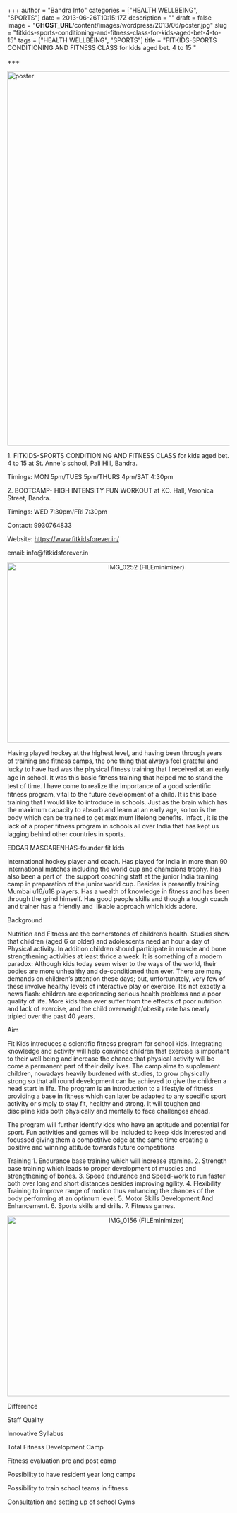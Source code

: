 +++
author = "Bandra Info"
categories = ["HEALTH WELLBEING", "SPORTS"]
date = 2013-06-26T10:15:17Z
description = ""
draft = false
image = "__GHOST_URL__/content/images/wordpress/2013/06/poster.jpg"
slug = "fitkids-sports-conditioning-and-fitness-class-for-kids-aged-bet-4-to-15"
tags = ["HEALTH WELLBEING", "SPORTS"]
title = "FITKIDS-SPORTS CONDITIONING AND FITNESS CLASS for kids aged bet. 4 to 15 "

+++


<p><a href="https://i1.wp.com/bandra.info/wp-content/uploads/2013/06/poster.jpg?ssl=1"><img loading="lazy" class="aligncenter size-full wp-image-3352" alt="poster" src="https://i1.wp.com/bandra.info/wp-content/uploads/2013/06/poster.jpg?resize=600%2C849&#038;ssl=1" width="600" height="849" srcset="https://i1.wp.com/bandra.info/wp-content/uploads/2013/06/poster.jpg?w=600&amp;ssl=1 600w, https://i1.wp.com/bandra.info/wp-content/uploads/2013/06/poster.jpg?resize=212%2C300&amp;ssl=1 212w" sizes="(max-width: 600px) 100vw, 600px" data-recalc-dims="1" /></a></p>
<p>1. FITKIDS-SPORTS CONDITIONING AND FITNESS CLASS for kids aged bet. 4 to 15 at St. Anne`s school, Pali Hill, Bandra.</p>
<p>Timings: MON 5pm/TUES 5pm/THURS 4pm/SAT 4:30pm</p>
<p>2. BOOTCAMP- HIGH INTENSITY FUN WORKOUT at KC. Hall, Veronica Street, Bandra.</p>
<p>Timings: WED 7:30pm/FRI 7:30pm</p>
<p>Contact: 9930764833</p>
<p>Website: <a href="https://www.fitkidsforever.in/">https://www.fitkidsforever.in/</a></p>
<p>email: info@fitkidsforever.in</p>
<p style="text-align: center;"><a href="https://i1.wp.com/bandra.info/wp-content/uploads/2013/06/IMG_0252-FILEminimizer.jpeg?ssl=1"><img loading="lazy" class="aligncenter  wp-image-3384" alt="IMG_0252 (FILEminimizer)" src="https://i1.wp.com/bandra.info/wp-content/uploads/2013/06/IMG_0252-FILEminimizer.jpeg?resize=614%2C409&#038;ssl=1" width="614" height="409" srcset="https://i1.wp.com/bandra.info/wp-content/uploads/2013/06/IMG_0252-FILEminimizer.jpeg?resize=1024%2C682&amp;ssl=1 1024w, https://i1.wp.com/bandra.info/wp-content/uploads/2013/06/IMG_0252-FILEminimizer.jpeg?resize=300%2C200&amp;ssl=1 300w, https://i1.wp.com/bandra.info/wp-content/uploads/2013/06/IMG_0252-FILEminimizer.jpeg?w=1152&amp;ssl=1 1152w" sizes="(max-width: 614px) 100vw, 614px" data-recalc-dims="1" /></a></p>
<p>Having played hockey at the highest level, and having been through years of training and ﬁtness camps, the one thing that always feel grateful and lucky to have had was the physical ﬁtness training that I received at an early age in school. It was this basic ﬁtness training that helped me to stand the test of time. I have come to realize the importance of a good scientiﬁc ﬁtness program, vital to the future development of a child. It is this base training that I would like to introduce in schools. Just as the brain which has the maximum capacity to absorb and learn at an early age, so too is the body which can be trained to get maximum lifelong beneﬁts. Infact , it is the lack of a proper ﬁtness program in schools all over India that has kept us lagging behind other countries in sports.</p>
<p>EDGAR MASCARENHAS-founder fit kids</p>
<p>International hockey player and coach. Has played for India in more than 90 international matches including the world cup and champions trophy. Has also been a part of  the support coaching staff at the junior India training  camp in preparation of the junior world cup. Besides is presently training Mumbai u16/u18 players. Has a wealth of knowledge in fitness and has been through the grind himself. Has good people skills and though a tough coach and trainer has a friendly and  likable approach which kids adore.</p>
<p>Background</p>
<p>Nutrition and Fitness are the cornerstones of children&#8217;s health. Studies show that children (aged 6 or older) and adolescents need an hour a day of Physical activity. In addition children should participate in muscle and bone strengthening activities at least thrice a week. It is something of a modern paradox: Although kids today seem wiser to the ways of the world, their bodies are more unhealthy and de-conditioned than ever. There are many demands on children’s attention these days; but, unfortunately, very few of these involve healthy levels of interactive play or exercise. It’s not exactly a news flash: children are experiencing serious health problems and a poor quality of life. More kids than ever suffer from the effects of poor nutrition and lack of exercise, and the child overweight/obesity rate has nearly tripled over the past 40 years.</p>
<p>Aim</p>
<p>Fit Kids introduces a scientific fitness program for school kids. Integrating knowledge and activity will help convince children that exercise is important to their well being and increase the chance that physical activity will be come a permanent part of their daily lives. The camp aims to supplement children, nowadays heavily burdened with studies, to grow physically strong so that all round development can be achieved to give the children a head start in life. The program is an introduction to a lifestyle of fitness providing a base in fitness which can later be adapted to any specific sport activity or simply to stay fit, healthy and strong. It will toughen and discipline kids both physically and mentally to face challenges ahead.</p>
<p>The program will further identify kids who have an aptitude and potential for sport. Fun activities and games will be included to keep kids interested and focussed giving them a competitive edge at the same time creating a positive and winning attitude towards future competitions</p>
<p>Training 1. Endurance base training which will increase stamina. 2. Strength base training which leads to proper development of muscles and strengthening of bones. 3. Speed endurance and Speed-work to run faster both over long and short distances besides improving agility. 4. Flexibility Training to improve range of motion thus enhancing the chances of the body performing at an optimum level. 5. Motor Skills Development And Enhancement. 6. Sports skills and drills. 7. Fitness games.</p>
<p style="text-align: center;"><a href="https://i2.wp.com/bandra.info/wp-content/uploads/2013/06/IMG_0156-FILEminimizer.jpeg?ssl=1"><img loading="lazy" class="aligncenter  wp-image-3386" alt="IMG_0156 (FILEminimizer)" src="https://i2.wp.com/bandra.info/wp-content/uploads/2013/06/IMG_0156-FILEminimizer.jpeg?resize=614%2C409&#038;ssl=1" width="614" height="409" srcset="https://i2.wp.com/bandra.info/wp-content/uploads/2013/06/IMG_0156-FILEminimizer.jpeg?resize=1024%2C682&amp;ssl=1 1024w, https://i2.wp.com/bandra.info/wp-content/uploads/2013/06/IMG_0156-FILEminimizer.jpeg?resize=300%2C200&amp;ssl=1 300w, https://i2.wp.com/bandra.info/wp-content/uploads/2013/06/IMG_0156-FILEminimizer.jpeg?w=1152&amp;ssl=1 1152w" sizes="(max-width: 614px) 100vw, 614px" data-recalc-dims="1" /></a></p>
<p>Difference</p>
<p>Staff Quality</p>
<p>Innovative Syllabus</p>
<p>Total Fitness Development Camp</p>
<p>Fitness evaluation pre and post camp</p>
<p>Possibility to have resident year long camps</p>
<p>Possibility to train school teams in fitness</p>
<p>Consultation and setting up of school Gyms</p>



